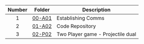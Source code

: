 | Number | Folder                    | Description           |
| :----: | --------------------------| --------------------- |
|   1    |[00-A01](https://github.com/nitishkumar2306/5443-2D-NitishKumar/tree/main/Assignments/00-A01)                | Establishing Comms           |
|   2    |[01-A02](https://github.com/nitishkumar2306/5443-2D-NitishKumar/tree/main/Assignments/01-A02)                | Code Repository       |
|   3    |[02-P02](https://github.com/nitishkumar2306/5443-2D-NitishKumar/tree/main/Assignments/02-P02)                | Two Player game - Projectile dual|
